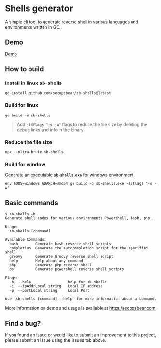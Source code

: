 # Shells generator

A simple cli tool to generate reverse shell in various languages and environments written in GO.


## Demo

[Demo](https://secopsbear.com/assets/images/sb-shells-025a7c81680820f8f8d5d3cea89db1da.gif)

## How to build   

### Install in linux sb-shells

```console
go install github.com/secopsbear/sb-shells@latest
```

### Build for linux

```console
go build -o sb-shells
```

 > Add **`-ldflags "-s -w"`** flags to reduce the file size by deleting the debug links and info in the binary 

### Reduce the file size

```console
upx --ultra-brute sb-shells
```

### Build for window

Generate an executable **`sb-shells.exe`** for windows environment.   

```console
env GOOS=windows GOARCH=amd64 go build -o sb-shells.exe -ldflags "-s -w"
```

## Basic commands

```console
$ sb-shells -h                                                         
Generate shell codes for various environments Powershell, bash, php..    
                                                                         
Usage:                                                                   
  sb-shells [command]                                                    
                                                                         
Available Commands:                                                      
  bash        Generate bash reverse shell scripts                        
  completion  Generate the autocompletion script for the specified shell 
  groovy      Generate Groovy reverse shell script                       
  help        Help about any command                                     
  php         Generate php reverse shell                                 
  ps          Generate powershell reverse shell scripts                  
                                                                         
Flags:                                                                   
  -h, --help                 help for sb-shells                          
  -i, --ipAddrLocal string   Local IP address                            
  -p, --portLocal string     Local Port                                  
                                                                         
Use "sb-shells [command] --help" for more information about a command.   
```

More information on demo and usage is available at [https:/secopsbear.com](https://secopsbear.com/tools/bear_tools/sb-shells)



## Find a bug?

If you found an issue or would like to submit an improvement to this project, please submit an issue using the issues tab above.